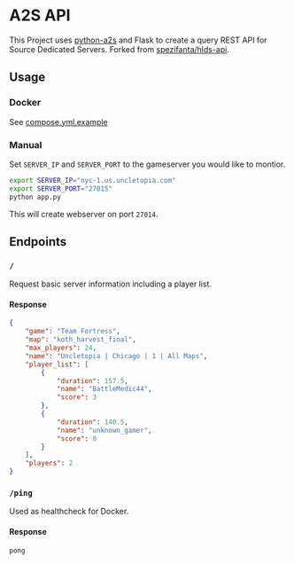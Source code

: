 # A2S API

This Project uses [python-a2s](https://github.com/Yepoleb/python-a2s) and
Flask to create a query REST API for Source Dedicated Servers. Forked from [spezifanta/hlds-api](https://github.com/spezifanta/hlds-api).

## Usage

### Docker

See [compose.yml.example](compose.yml.example)

### Manual

Set `SERVER_IP` and `SERVER_PORT` to the gameserver you would like to montior.

```bash
export SERVER_IP="nyc-1.us.uncletopia.com"
export SERVER_PORT="27015"
python app.py
```

This will create webserver on port `27014`.

## Endpoints

### `/`

Request basic server information including a player list.

#### Response

```json
{
    "game": "Team Fortress",
    "map": "koth_harvest_final",
    "max_players": 24,
    "name": "Uncletopia | Chicago | 1 | All Maps",
    "player_list": [
        {
            "duration": 157.5,
            "name": "BattleMedic44",
            "score": 3
        },
        {
            "duration": 140.5,
            "name": "unknown_gamer",
            "score": 0
        }
    ],
    "players": 2
}
```

### `/ping`

Used as healthcheck for Docker.

#### Response

```
pong
```
